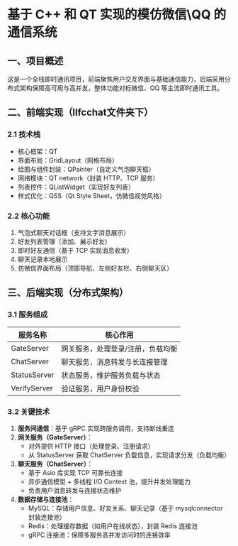 # 基于 C++ 和 QT 实现的模仿微信\QQ 的通信系统

## 一、项目概述
这是一个全栈即时通讯项目，前端聚焦用户交互界面与基础通信能力，后端采用分布式架构保障高可用与高并发，整体功能对标微信、QQ 等主流即时通讯工具。

## 二、前端实现（llfcchat文件夹下）
### 2.1 技术栈
- 核心框架：QT
- 界面布局：GridLayout（网格布局）
- 绘图与组件封装：QPainter（自定义气泡聊天框）
- 网络模块：QT network（封装 HTTP、TCP 服务）
- 列表控件：QListWidget（实现好友列表）
- 样式优化：QSS（Qt Style Sheet，仿微信视觉风格）

### 2.2 核心功能
1. 气泡式聊天对话框（支持文字消息展示）
2. 好友列表管理（添加、展示好友）
3. 即时好友通信（基于 TCP 实现消息收发）
4. 聊天记录本地展示
5. 仿微信界面布局（顶部导航、左侧好友栏、右侧聊天区）

## 三、后端实现（分布式架构）
### 3.1 服务组成
| 服务名称       | 核心作用                          |
|----------------|-----------------------------------|
| GateServer     | 网关服务，处理登录/注册，负载均衡 |
| ChatServer     | 聊天服务，消息转发与长连接管理    |
| StatusServer   | 状态服务，维护服务负载与状态      |
| VerifyServer   | 验证服务，用户身份校验            |

### 3.2 关键技术
1. **服务间通信**：基于 gRPC 实现跨服务调用，支持断线重连
2. **网关服务（GateServer）**：
   - 对外提供 HTTP 接口（处理登录、注册请求）
   - 从 StatusServer 获取 ChatServer 负载信息，实现请求分发（负载均衡）
3. **聊天服务（ChatServer）**：
   - 基于 Asio 库实现 TCP 可靠长连接
   - 异步通信模型 + 多线程 I/O Context 池，提升并发处理能力
   - 负责用户消息转发与连接状态维护
4. **数据存储与连接池**：
   - MySQL：存储用户信息、好友关系、聊天记录（基于 mysqlconnector 封装连接池）
   - Redis：处理缓存数据（如用户在线状态），封装 Redis 连接池
   - gRPC 连接池：保障多服务高并发访问时的连接效率